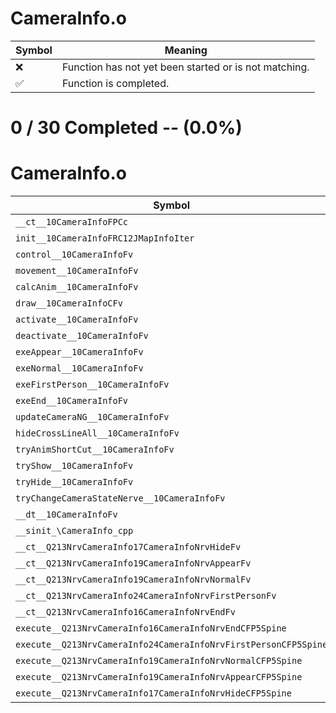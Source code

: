 # CameraInfo.o
| Symbol | Meaning 
| ------------- | ------------- 
| :x: | Function has not yet been started or is not matching. 
| :white_check_mark: | Function is completed. 


# 0 / 30 Completed -- (0.0%)
# CameraInfo.o
| Symbol | Decompiled? |
| ------------- | ------------- |
| `__ct__10CameraInfoFPCc` | :x: |
| `init__10CameraInfoFRC12JMapInfoIter` | :x: |
| `control__10CameraInfoFv` | :x: |
| `movement__10CameraInfoFv` | :x: |
| `calcAnim__10CameraInfoFv` | :x: |
| `draw__10CameraInfoCFv` | :x: |
| `activate__10CameraInfoFv` | :x: |
| `deactivate__10CameraInfoFv` | :x: |
| `exeAppear__10CameraInfoFv` | :x: |
| `exeNormal__10CameraInfoFv` | :x: |
| `exeFirstPerson__10CameraInfoFv` | :x: |
| `exeEnd__10CameraInfoFv` | :x: |
| `updateCameraNG__10CameraInfoFv` | :x: |
| `hideCrossLineAll__10CameraInfoFv` | :x: |
| `tryAnimShortCut__10CameraInfoFv` | :x: |
| `tryShow__10CameraInfoFv` | :x: |
| `tryHide__10CameraInfoFv` | :x: |
| `tryChangeCameraStateNerve__10CameraInfoFv` | :x: |
| `__dt__10CameraInfoFv` | :x: |
| `__sinit_\CameraInfo_cpp` | :x: |
| `__ct__Q213NrvCameraInfo17CameraInfoNrvHideFv` | :x: |
| `__ct__Q213NrvCameraInfo19CameraInfoNrvAppearFv` | :x: |
| `__ct__Q213NrvCameraInfo19CameraInfoNrvNormalFv` | :x: |
| `__ct__Q213NrvCameraInfo24CameraInfoNrvFirstPersonFv` | :x: |
| `__ct__Q213NrvCameraInfo16CameraInfoNrvEndFv` | :x: |
| `execute__Q213NrvCameraInfo16CameraInfoNrvEndCFP5Spine` | :x: |
| `execute__Q213NrvCameraInfo24CameraInfoNrvFirstPersonCFP5Spine` | :x: |
| `execute__Q213NrvCameraInfo19CameraInfoNrvNormalCFP5Spine` | :x: |
| `execute__Q213NrvCameraInfo19CameraInfoNrvAppearCFP5Spine` | :x: |
| `execute__Q213NrvCameraInfo17CameraInfoNrvHideCFP5Spine` | :x: |
